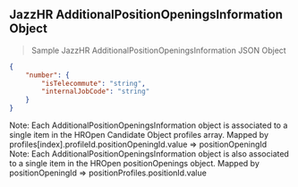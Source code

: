 ## JazzHR AdditionalPositionOpeningsInformation Object

> Sample JazzHR AdditionalPositionOpeningsInformation JSON Object

```json
{
    "number": {
        "isTelecommute": "string",
        "internalJobCode": "string"
    }
}

```

<aside class="notice">
Note: Each AdditionalPositionOpeningsInformation object is associated to a single item in the HROpen Candidate Object profiles array. Mapped by profiles[index].profileId.positionOpeningId.value => positionOpeningId
</aside>

<aside class="notice">
Note: Each AdditionalPositionOpeningsInformation object is also associated to a single item in the HROpen positionOpenings object. Mapped by positionOpeningId => positionProfiles.positionId.value
</aside>
